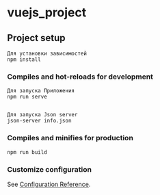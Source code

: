 # vuejs_project

## Project setup
```
Для установки зависимостей
npm install
```

### Compiles and hot-reloads for development
```
Для запуска Приложения
npm run serve


Для запуска Json server
json-server info.json
```



### Compiles and minifies for production
```
npm run build
```

### Customize configuration
See [Configuration Reference](https://cli.vuejs.org/config/).
